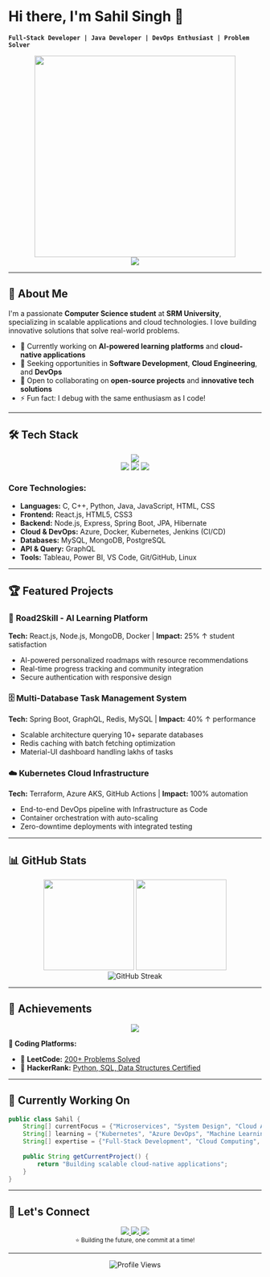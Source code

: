 # Hi there, I'm Sahil Singh 👋  

**`Full-Stack Developer | Java Developer | DevOps Enthusiast | Problem Solver`**

<div align="center">
  <img src="[https://i.pinimg.com/originals/90/70/32/9070324cdfc07c68d60eed0c39e77573.gif](https://i.pinimg.com/originals/90/70/32/9070324cdfc07c68d60eed0c39e77573.gif)" width="400"/>
</div>

<div align="center">
  <img src="https://readme-typing-svg.demolab.com?font=Fira+Code&size=28&duration=3000&pause=500&color=00D9FF&center=true&vCenter=true&width=600&lines=Welcome+to+my+GitHub+Profile!;Full-Stack+Developer;DevOps+%26+Cloud+Enthusiast;Always+Learning+%26+Building!">
</div>

---

## 🚀 **About Me**

I'm a passionate **Computer Science student** at **SRM University**, specializing in scalable applications and cloud technologies. I love building innovative solutions that solve real-world problems.

- 🔭 Currently working on **AI-powered learning platforms** and **cloud-native applications**
- 🌱 Seeking opportunities in **Software Development**, **Cloud Engineering**, and **DevOps**
- 👯 Open to collaborating on **open-source projects** and **innovative tech solutions**
- ⚡ Fun fact: I debug with the same enthusiasm as I code!

---

## 🛠️ **Tech Stack**

<div align="center">
  <img src="https://skillicons.dev/icons?i=c,cpp,python,java,javascript,html,css,react,nodejs,express,spring,hibernate,azure,docker,kubernetes,jenkins,mysql,mongodb,postgresql,graphql,git,github,vscode,linux" />
</div>

<div align="center">
  <img src="https://img.shields.io/badge/Tableau-E97627?style=for-the-badge&logo=tableau&logoColor=white" />
  <img src="https://img.shields.io/badge/Power%20BI-F2C811?style=for-the-badge&logo=powerbi&logoColor=black" />
  <img src="https://img.shields.io/badge/JPA-6DB33F?style=for-the-badge&logo=spring&logoColor=white" />
</div>

### **Core Technologies:**
- **Languages:** C, C++, Python, Java, JavaScript, HTML, CSS
- **Frontend:** React.js, HTML5, CSS3
- **Backend:** Node.js, Express, Spring Boot, JPA, Hibernate
- **Cloud & DevOps:** Azure, Docker, Kubernetes, Jenkins (CI/CD)
- **Databases:** MySQL, MongoDB, PostgreSQL
- **API & Query:** GraphQL
- **Tools:** Tableau, Power BI, VS Code, Git/GitHub, Linux

---

## 🏆 **Featured Projects**

### 🌟 **Road2Skill - AI Learning Platform**
**Tech:** React.js, Node.js, MongoDB, Docker | **Impact:** 25% ↑ student satisfaction
- AI-powered personalized roadmaps with resource recommendations
- Real-time progress tracking and community integration
- Secure authentication with responsive design

### 🗄️ **Multi-Database Task Management System**
**Tech:** Spring Boot, GraphQL, Redis, MySQL | **Impact:** 40% ↑ performance
- Scalable architecture querying 10+ separate databases
- Redis caching with batch fetching optimization
- Material-UI dashboard handling lakhs of tasks

### ☁️ **Kubernetes Cloud Infrastructure**
**Tech:** Terraform, Azure AKS, GitHub Actions | **Impact:** 100% automation
- End-to-end DevOps pipeline with Infrastructure as Code
- Container orchestration with auto-scaling
- Zero-downtime deployments with integrated testing

---

## 📊 **GitHub Stats**

<div align="center">
  <img height="180em" src="https://github-readme-stats.vercel.app/api?username=Sahil0502&show_icons=true&theme=tokyonight&include_all_commits=true&count_private=true"/>
  <img height="180em" src="https://github-readme-stats.vercel.app/api/top-langs/?username=Sahil0502&layout=compact&langs_count=8&theme=tokyonight"/>
</div>

<div align="center">
  <img src="https://github-readme-streak-stats.herokuapp.com/?user=Sahil0502&theme=tokyonight" alt="GitHub Streak"/>
</div>

---

## 🏅 **Achievements**

<div align="center">
  <img src="https://github-profile-trophy.vercel.app/?username=Sahil0502&theme=algolia&no-frame=false&row=1&column=6" />
</div>

**💪 Coding Platforms:**
- 🥇 **LeetCode:** [200+ Problems Solved](https://www.leetcode.com/sahil_s2003)
- 🥇 **HackerRank:** [Python, SQL, Data Structures Certified](https://www.hackerrank.com/ap21110010748l)

---

## 🎯 **Currently Working On**

```java
public class Sahil {
    String[] currentFocus = {"Microservices", "System Design", "Cloud Architecture"};
    String[] learning = {"Kubernetes", "Azure DevOps", "Machine Learning"};
    String[] expertise = {"Full-Stack Development", "Cloud Computing", "DevOps"};
    
    public String getCurrentProject() {
        return "Building scalable cloud-native applications";
    }
}
```

---

## 🤝 **Let's Connect**

<div align="center">
  <a href="https://linkedin.com/in/sahil-singh-ss9824">
    <img src="https://img.shields.io/badge/LinkedIn-0077B5?style=for-the-badge&logo=linkedin&logoColor=white" />
  </a>
  <a href="mailto:sahilsinghm32@gmail.com">
    <img src="https://img.shields.io/badge/Gmail-EA4335?style=for-the-badge&logo=gmail&logoColor=white" />
  </a>
  <a href="https://github.com/Sahil0502">
    <img src="https://img.shields.io/badge/GitHub-181717?style=for-the-badge&logo=github&logoColor=white" />
  </a>
</div>

<div align="center">
  <sub>⭐ Building the future, one commit at a time!</sub>
</div>

---

<div align="center">
  <img src="https://komarev.com/ghpvc/?username=Sahil0502&label=Profile%20Views&color=0e75b6&style=flat" alt="Profile Views" />
</div>
